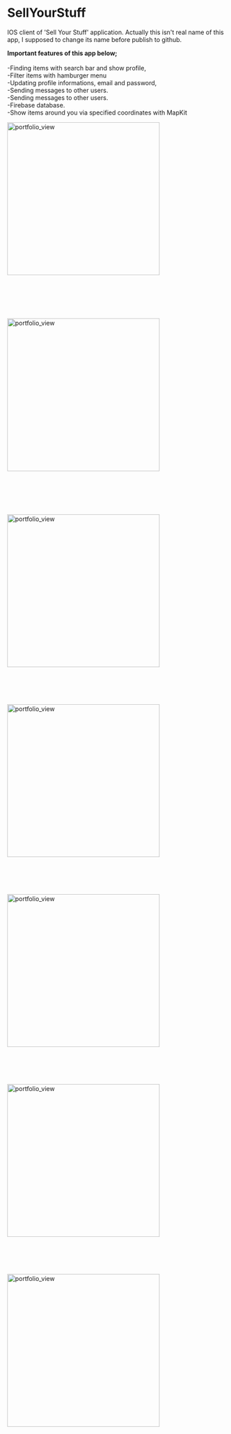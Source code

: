 # SellYourStuff

IOS client of 'Sell Your Stuff' application. Actually this isn't real name of this app, I supposed to change its name before publish to github.

**Important features of this app below;** <br /> <br />
-Finding items with search bar and show profile, <br />
-Filter items with hamburger menu  <br />
-Updating profile informations, email and password, <br />
-Sending messages to other users. <br />
-Sending messages to other users. <br />
-Firebase database. <br />
-Show items around you via specified coordinates with MapKit <br />



<img width="350" alt="portfolio_view" src="https://2.bp.blogspot.com/-MWnJozQGCP0/W8EdOtynHjI/AAAAAAAAAyE/pmMHDRFPFmkfzLrLRHtgXb7X4V838-AyQCLcBGAs/s1600/logo.jpg"><br /> <br /> <br /> <br /> <br /> <br />

<img width="350" alt="portfolio_view" src="https://1.bp.blogspot.com/-cIKzIY_boc8/W4wF-EWk97I/AAAAAAAAAv4/mR_JLyI5u20rCw6kF2e_WaY_HxENgwGhgCLcBGAs/s1600/5.jpg"><br /> <br /> <br /> <br /> <br /> <br />

<img width="350" alt="portfolio_view" src="https://3.bp.blogspot.com/-5nrt7f4K-io/W4wF8mWZYSI/AAAAAAAAAvs/wfuQzCQdx8EomN9d02VuD-qdTP-6poYmgCLcBGAs/s1600/3.jpg"><br /> <br /> <br /> <br /> <br /> <br />
<img width="350" alt="portfolio_view" src="https://3.bp.blogspot.com/-ZcYQ-PmfXcg/W4wF87oaxcI/AAAAAAAAAvw/74lWJFMIh1API1ClIeb8Do3w-gyfbFcCQCLcBGAs/s1600/1.jpg"><br /> <br /> <br /> <br /> <br /> <br />
<img width="350" alt="portfolio_view" src="https://2.bp.blogspot.com/-HACEXyghMmU/W4wF8o_zlKI/AAAAAAAAAvo/yWVCAxfqJDUntl83m7y2YVHvidymdNhggCLcBGAs/s1600/2.jpg"><br /> <br /> <br /> <br /> <br /> <br />
<img width="350" alt="portfolio_view" src="https://3.bp.blogspot.com/-aaQp3Hy1pcY/W4wGAhcTm8I/AAAAAAAAAwI/frbiP4Htn3Uuo9B9Q002Uu6M-PpMEGD_gCLcBGAs/s1600/chat.jpg"><br /> <br /> <br /> <br /> <br /> <br />
<img width="350" alt="portfolio_view" src="https://2.bp.blogspot.com/-oZPKKmEGKQ8/W4wF9XnbmkI/AAAAAAAAAv0/6RM1QosYfbwbQRNawi7zesM0OCfSlOMtwCLcBGAs/s1600/4.jpg"><br /> <br /> <br /> <br /> <br /> <br />
